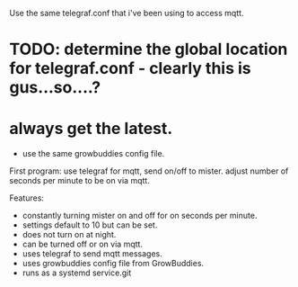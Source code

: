 


Use the same telegraf.conf that i've been using to access mqtt.
# TODO: determine the global location for telegraf.conf - clearly this is gus...so....?
# always get the latest.
- use the same growbuddies config file.


First program: use telegraf for mqtt, send on/off to mister.  adjust number of seconds per minute to be on via mqtt.

Features:
- constantly turning mister on and off for on seconds per minute.
- settings default to 10 but can be set.
- does not turn on at night.
- can be turned off or on via mqtt.
- uses telegraf to send mqtt messages.
- uses growbuddies config file from GrowBuddies.
- runs as a systemd service.git